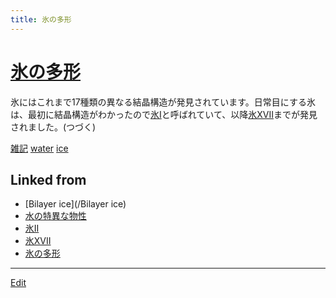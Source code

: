 ```yaml
---
title: 氷の多形
---
```

# [氷の多形](/氷の多形)

[](https://youtu.be/UFGiBKYxHlw)



氷にはこれまで17種類の異なる結晶構造が発見されています。日常目にする氷は、最初に結晶構造がわかったので[氷I](/氷I)と呼ばれていて、以降[氷XVII](/氷XVII)までが発見されました。(つづく)



[雑記](/雑記) [water](/water) [ice](/ice)





## Linked from

* [Bilayer ice](/Bilayer ice)
* [水の特異な物性](/水の特異な物性)
* [氷II](/氷II)
* [氷XVII](/氷XVII)
* [氷の多形](/氷の多形)


----

[Edit](https://github.com/vitroid/vitroid.github.io/edit/master/MD/氷の多形.md)

